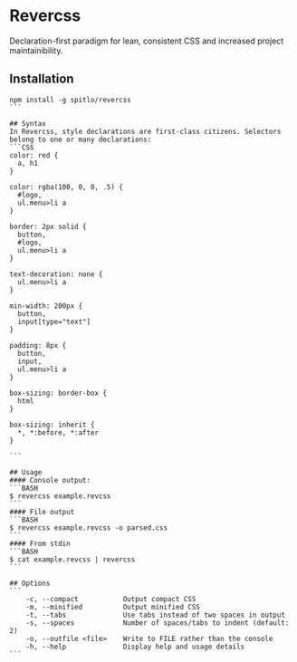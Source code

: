 Revercss
========

Declaration-first paradigm for lean, consistent CSS and increased project maintainibility.

## Installation
````
npm install -g spitlo/revercss
```

## Syntax
In Revercss, style declarations are first-class citizens. Selectors belong to one or many declarations:
```CSS
color: red {
  a, h1
}

color: rgba(100, 0, 0, .5) {
  #logo,
  ul.menu>li a
}

border: 2px solid {
  button,
  #logo,
  ul.menu>li a
}

text-decoration: none {
  ul.menu>li a
}

min-width: 200px {
  button,
  input[type="text"]
}

padding: 8px {
  button,
  input,
  ul.menu>li a
}

box-sizing: border-box {
  html
}

box-sizing: inherit {
  *, *:before, *:after
}

```

## Usage
#### Console output:
```BASH
$ revercss example.revcss
```
#### File output
```BASH
$ revercss example.revcss -o parsed.css
```
#### From stdin
```BASH
$ cat example.revcss | revercss
```

## Options
```
    -c, --compact        	Output compact CSS
    -m, --minified       	Output minified CSS
    -t, --tabs           	Use tabs instead of two spaces in output
    -s, --spaces         	Number of spaces/tabs to indent (default: 2)
    -o, --outfile <file> 	Write to FILE rather than the console
    -h, --help           	Display help and usage details
```
